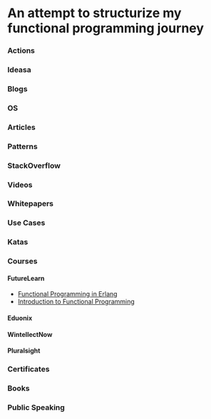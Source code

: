 # An attempt to structurize my functional programming journey


### Actions


### Ideasa




### Blogs



### OS



### Articles


### Patterns 


### StackOverflow


### Videos

### Whitepapers


### Use Cases


### Katas

### Courses

#### FutureLearn

- [Functional Programming in Erlang](https://www.futurelearn.com/courses/functional-programming-erlang/)
- [Introduction to Functional Programming](https://www.edx.org/course/introduction-functional-programming-delftx-fp101x-0)

#### Eduonix


#### WintellectNow



#### Pluralsight




### Certificates


### Books



### Public Speaking

